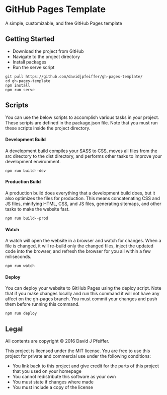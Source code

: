 # GitHub Pages Template

A simple, customizable, and free GitHub Pages template

## Getting Started

- Download the project from GitHub
- Navigate to the project directory
- Install packages
- Run the serve script

```
git pull https://github.com/davidjpfeiffer/gh-pages-template/
cd gh-pages-template
npm install
npm run serve
```

## Scripts

You can use the below scripts to accomplish various tasks in your project. These scripts are defined in the package.json file. Note that you must run these scripts inside the project directory.

#### Development Build

A development build compiles your SASS to CSS, moves all files from the src directory to the dist directory, and performs other tasks to improve your development environment.

```
npm run build--dev
```

#### Production Build

A production build does everything that a development build does, but it also optimizes the files for production. This means concatenating CSS and JS files, minifying HTML, CSS, and JS files, generating sitemaps, and other tasks to make the website fast.

```
npm run build--prod
```

#### Watch

A watch will open the website in a browser and watch for changes. When a file is changed, it will re-build only the changed files, inject the updated code into the browser, and refresh the browser for you all within a few miliseconds.

```
npm run watch
```

#### Deploy

You can deploy your website to GitHub Pages using the deploy script. Note that if you make changes locally and run this command it will not have any affect on the gh-pages branch. You must commit your changes and push them before running this command.

```
npm run deploy
```

## Legal

All contents are copyright © 2016 David J Pfeiffer.

This project is licensed under the MIT license. You are free to use this project for private and commercial use under the following conditions:

- You link back to this project and give credit for the parts of this project that you used on your homepage
- You cannot redistribute this software as your own
- You must state if changes where made
- You must include a copy of the license
